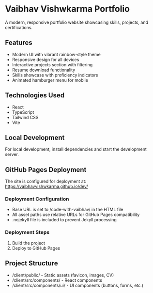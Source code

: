 # Vaibhav Vishwkarma Portfolio

A modern, responsive portfolio website showcasing skills, projects, and certifications.

## Features

- Modern UI with vibrant rainbow-style theme
- Responsive design for all devices
- Interactive projects section with filtering
- Resume download functionality
- Skills showcase with proficiency indicators
- Animated hamburger menu for mobile

## Technologies Used

- React
- TypeScript
- Tailwind CSS
- Vite

## Local Development

For local development, install dependencies and start the development server.

## GitHub Pages Deployment

The site is configured for deployment at:
https://vaibhavvishwkarma.github.io/dev/

### Deployment Configuration

- Base URL is set to /code-with-vaibhav/ in the HTML file
- All asset paths use relative URLs for GitHub Pages compatibility
- .nojekyll file is included to prevent Jekyll processing

### Deployment Steps

1. Build the project
2. Deploy to GitHub Pages

## Project Structure

- /client/public/ - Static assets (favicon, images, CV)
- /client/src/components/ - React components
- /client/src/components/ui/ - UI components (buttons, forms, etc.)
